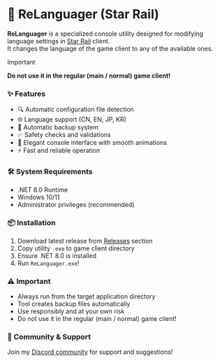 # 🌟 ReLanguager (Star Rail)

**ReLanguager** is a specialized console utility designed for modifying language settings in [Star Rail](https://hsr.hoyoverse.com/) client.<br>
It changes the language of the game client to any of the available ones. 

> [!IMPORTANT]  
> **Do not use it in the regular (main / normal) game client!**

### ✨ Features
- 🔍 Automatic configuration file detection
- 🌐 Language support (CN, EN, JP, KR)
- 💾 Automatic backup system
- ✅ Safety checks and validations
- 🎨 Elegant console interface with smooth animations
- ⚡ Fast and reliable operation

### 🛠️ System Requirements
- .NET 8.0 Runtime
- Windows 10/11
- Administrator privileges (recommended)

### 📦 Installation
1. Download latest release from [Releases](https://github.com/DenisSolicen/ReLanguager/releases) section
2. Copy utility `.exe` to game client directory
3. Ensure .NET 8.0 is installed
4. Run `ReLanguager.exe`!

### ⚠️ Important
- Always run from the target application directory
- Tool creates backup files automatically
- Use responsibly and at your own risk
- Do not use it in the regular (main / normal) game client!

### 💬 Community & Support
Join my [Discord community](https://discord.gg/3wjcQzy7zz) for support and suggestions!
